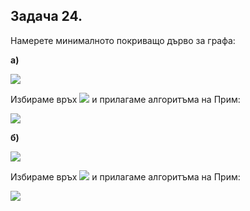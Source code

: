 ## Задача 24. 

Намерете минималното покриващо дърво за графа:

**а)**

![](https://github.com/andy489/Data_Structures_and_Algorithms_CPP/blob/master/assets/Prim%20DS1%2001.png)

Избираме връх <img src="https://latex.codecogs.com/svg.latex?\Large&space;C"> и прилагаме алгоритъма на Прим:

![](https://github.com/andy489/Data_Structures_and_Algorithms_CPP/blob/master/assets/Prim%20DS1%2002.png)

**б)**

![](https://github.com/andy489/Data_Structures_and_Algorithms_CPP/blob/master/assets/Prim%20DS1%2003.png)

Избираме връх <img src="https://latex.codecogs.com/svg.latex?\Large&space;A"> и прилагаме алгоритъма на Прим:

![](https://github.com/andy489/Data_Structures_and_Algorithms_CPP/blob/master/assets/Prim%20DS1%2004.png)

